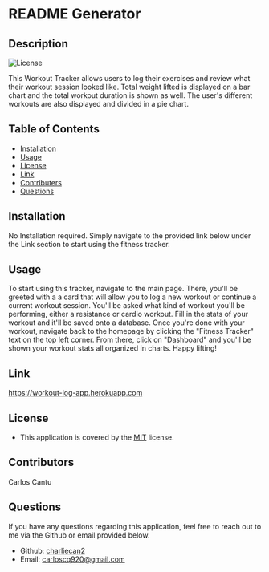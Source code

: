 # README Generator
## Description
![License](https://img.shields.io/badge/license-MIT-blue)
    
This Workout Tracker allows users to log their exercises and review what their workout session looked like. Total weight lifted is displayed on a bar chart and the total workout duration is shown as well. The user's different workouts are also displayed and divided in a pie chart.
## Table of Contents
* [Installation](#installation)
* [Usage](#usage)
* [License](#license)
* [Link](#Link)
* [Contributers](#contributors)
* [Questions](#questions)
## Installation
No Installation required. Simply navigate to the provided link below under the Link section to start using the fitness tracker.
## Usage
To start using this tracker, navigate to the main page. There, you'll be greeted with a a card that will allow you to log a new workout or continue a current workout session. You'll be asked what kind of workout you'll be performing, either a resistance or cardio workout. Fill in the stats of your workout and it'll be saved onto a database. Once you're done with your workout, navigate back to the homepage by clicking the "Fitness Tracker" text on the top left corner. From there, click on "Dashboard" and you'll be shown your workout stats all organized in charts. Happy lifting!
## Link
https://workout-log-app.herokuapp.com
## License
*   This application is covered by the [MIT](https://opensource.org/licenses/MIT/) license.
## Contributors
Carlos Cantu
## Questions
If you have any questions regarding this application, feel free to reach out to me via the Github or email provided below.
*   Github: [charliecan2](https://github.com/charliecan2)
*   Email: carloscq920@gmail.com